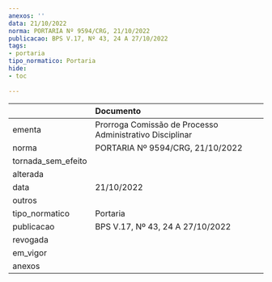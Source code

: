 ```yaml
---
anexos: ''
data: 21/10/2022
norma: PORTARIA Nº 9594/CRG, 21/10/2022
publicacao: BPS V.17, Nº 43, 24 A 27/10/2022
tags:
- portaria
tipo_normatico: Portaria
hide: 
- toc 
 
---
```


|                    | Documento                                                |
|:-------------------|:---------------------------------------------------------|
| ementa             | Prorroga Comissão de Processo Administrativo Disciplinar |
| norma              | PORTARIA Nº 9594/CRG, 21/10/2022                         |
| tornada_sem_efeito |                                                          |
| alterada           |                                                          |
| data               | 21/10/2022                                               |
| outros             |                                                          |
| tipo_normatico     | Portaria                                                 |
| publicacao         | BPS V.17, Nº 43, 24 A 27/10/2022                         |
| revogada           |                                                          |
| em_vigor           |                                                          |
| anexos             |                                                          |